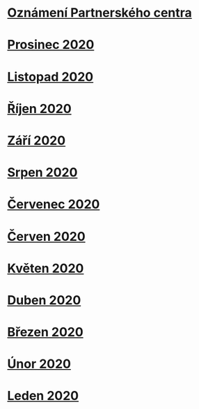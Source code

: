 # [Oznámení Partnerského centra](index.md)
# [Prosinec 2020](2020-december.md)
# [Listopad 2020](2020-november.md)
# [Říjen 2020](2020-october.md)
# [Září 2020](2020-september.md)
# [Srpen 2020](2020-august.md)
# [Červenec 2020](2020-july.md)
# [Červen 2020](2020-june.md)
# [Květen 2020](2020-may.md)
# [Duben 2020](2020-april.md)
# [Březen 2020](2020-march.md)
# [Únor 2020](2020-february.md)
# [Leden 2020](2020-january.md)
